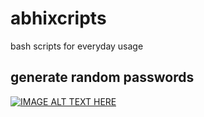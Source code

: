 # abhixcripts
bash scripts for everyday usage

## generate random passwords
[![IMAGE ALT TEXT HERE](https://img.youtube.com/vi/UWRvSbl1B90/0.jpg)](https://youtu.be/UWRvSbl1B90)
